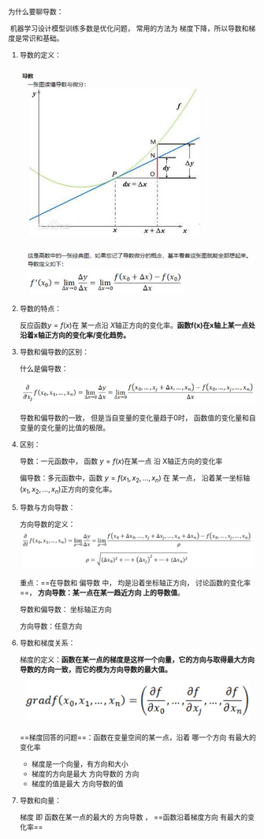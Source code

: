为什么要聊导数：

​	机器学习设计模型训练多数是优化问题， 常用的方法为 梯度下降，所以导数和梯度是常识和基础。

1. 导数的定义：

   ![](导数和梯度.assets/导数.jpg)

   

2. 导数的特点：

   反应函数$y=f(x)$在 某一点沿 $X$轴正方向的变化率。**函数f(x)在x轴上某一点处沿着x轴正方向的变化率/变化趋势。**

   

3. 导数和偏导数的区别：

   什么是偏导数：

   ![](导数和梯度.assets/偏导数.jpg)

   导数和偏导数的一致， 但是当自变量的变化量趋于0时， 函数值的变化量和自变量的变化量的比值的极限。

   

4. 区别：

   导数：一元函数中， 函数 $y=f(x)$在某一点 沿 X轴正方向的变化率

   偏导数：多元函数中，函数 $y=f(x_1, x_2, ..., x_n)$ 在 某一点， 沿着某一坐标轴 $(x_1, x_2, ..., x_n)$正方向的变化率。

5. 导数与方向导数：

   方向导数的定义：![](导数和梯度.assets/方向导数.jpg)

   重点：==在导数和 偏导数 中， 均是沿着坐标轴正方向， 讨论函数的变化率==， **方向导数：某一点在某一趋近方向 上的导数值**。

   导数和偏导数： 坐标轴正方向

   方向导数：任意方向     

   

6. 导数和梯度关系：

   梯度的定义：**函数在某一点的梯度是这样一个向量，它的方向与取得最大方向导数的方向一致，而它的模为方向导数的最大值。**

   ![](导数和梯度.assets/梯度.jpg)

   ==梯度回答的问题==：函数在变量空间的某一点，沿着 哪一个方向 有最大的变化率

   - 梯度是一个向量，有方向和大小
   - 梯度的方向是最大 方向导数的 方向
   - 梯度的值是最大 方向导数的值

   

7. 导数和向量：

   梯度 即 函数在某一点的最大的 方向导数 ， ==函数沿着梯度方向   有最大的变化率==
